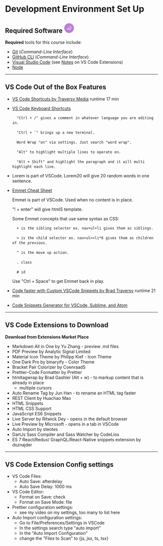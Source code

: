 # Development Environment Set Up

## Required Software ![Software et.al.](./images/code.png)

**Required** tools for this course include:

- [Git](https://git-scm.com/) (*Command-Line Interface*)
- [GitHub CLI](https://cli.github.com/) (*Command-Line Interface*)
- [Visual Studio Code](https://code.visualstudio.com) (see [Notes](#vs-code-extensions-to-download) on VS Code Extensions)
- [Node](https://nodejs.org/en/)

----

## VS Code Out of the Box Features

- [VS Code Shortcuts by Traversy Media](https://www.youtube.com/watch?v=4xA5JePvCJc&list=RDCMUC29ju8bIPH5as8OGnQzwJyA&index=19) runtime 17 min
- [VS Code Keyboard Shortcuts](https://code.visualstudio.com/shortcuts/keyboard-shortcuts-windows.pdf)
  
        "Ctrl + /" gives a comment in whatever language you are editing in.
        
        "Ctrl + `" brings up a new terminal.

        Word Wrap "on" via settings. Just search "word wrap".
        
        "Alt" to highlight multiple lines to operate on.
        
        "Alt + Shift" and highlight the paragraph and it will multi highlight each line.

- Lorem is part of VSCode. Lorem20 will give 20 random words in one sentence.

- [Emmet Cheat Sheet](https://docs.emmet.io/cheat-sheet/)
    
    Emmet is part of VSCode. Used when no content is in place.
    
    "! + enter" will give html5 template.

    Some Emmet concepts that use same syntax as CSS:

        + is the sibling selector ex. nav+ul+li gives them as siblings.
  
        > is the child selector ex. nav>ul>>li*6 gives them as children of the previous.

        ^ is the move up action.

        . class

        # id

    Use "Ctrl + Space" to get Emmet back in play.

- [Code faster with Custom VSCode Snippets by Brad Traversy](https://www.youtube.com/watch?v=JIqk9UxgKEc) runtime 21 min
- [Code Snippets Generator for VSCode, Sublime, and Atom](https://snippet-generator.app/)

----

## VS Code Extensions to Download

**Download from Extensions Market Place**

- Markdown All in One by Yu Zhang - preview .md files
- PDF Preview by Analytic Signal Limited
- Material Icon Theme by Philipp Kief - Icon Theme
- One Dark Pro by binaryify - Color Theme
- Bracket Pair Colorizer by CoenraadS
- Prettier-Code Formatter by Prettier
- htmltagwrap by Brad Gashler (Alt + w) - to markup content that is already in place
    - multiple cursors
- Auto Rename Tag by Jun Han - to rename an HTML tag faster
- REST Client by Huachao Mao
- HTML Snippets
- HTML CSS Support
- JavaScript ES6 Snippets
- Live Server by Ritwick Dey - opens in the default browser
- Live Preview by Microsoft - opens in a tab in VSCode
- Auto Import by steotes
- DartJs Sass Compiler and Sass Watcher by CodeLios
- ES 7 React/Redux/ GraphQL/React-Native snippets extension by dsznajder

----

## VS Code Extension Config settings

- VS Code Files: 
  - Auto Save: afterdelay
  - Auto Save Delay: 1000 ms
- VS Code Editor:
  - Format on Save: check
  - Format on Save Mode: file
- Prettier configuration settings:
  - see my video on my settings, too many to list here
- Auto Import configuration settings:
  - Go to File/Preferences/Settings in VSCode
  - In the settings search type "auto import"
  - In the "Auto Import Configuration"
  - change the "Files to Scan" to {js, jsx, ts, tsx}
